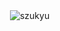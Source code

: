 <p>&nbsp;<img align="center" src="https://github-readme-stats.vercel.app/api?username=szukyu&show_icons=true&locale=en" alt="szukyu" /></p>
